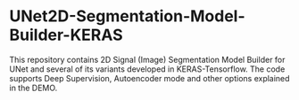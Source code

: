 # UNet2D-Segmentation-Model-Builder-KERAS
This repository contains 2D Signal (Image) Segmentation Model Builder for UNet and several of its variants developed in KERAS-Tensorflow. The code supports Deep Supervision, Autoencoder mode and other options explained in the DEMO.
